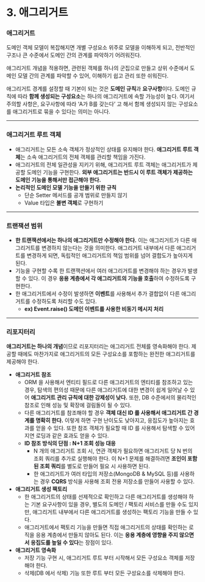 # 3. 애그리거트

### 애그리거트

도메인 객체 모델이 복잡해지면 개별 구성요소 위주로 모델을 이해하게 되고, 전반적인 구조나 큰 수준에서 도메인 간의 관계를 파악하기 어려워진다.

애그리거트 개념을 적용하면, 관련된 객체를 하나의 군집으로 만들고 상위 수준에서 도메인 모델 간의 관계를 파악할 수 있어, 이해하기 쉽고 관리 또한 쉬워진다.

애그리거트 경계를 설정할 때 기본이 되는 것은 **도메인 규칙**과 **요구사항**이다. 도메인 규칙에 따라 **함께 생성되는 구성요소**는 하나의 애그리거트에 속할 가능성이 높다. 여기서 주의할 사항은, 요구사항에 따라 ‘A가 B를 갖는다’ 고 해서 함께 생성되지 않는 구성요소를 애그리거트로 묶을 수 있다는 의미는 아니다.

---

### **애그리거트 루트 객체**

- 애그리거트는 모든 소속 객체가 정상적인 상태를 유지해야 한다. **애그리거트 루트 객체**는 소속 애그리거트의 전체 객체를 관리할 책임을 가진다.
- 애그리거트의 전체 일관성을 지키기 위해, 애그리거트 루트 객체는 애그리거트가 제공할 도메인 기능을 구현한다. **외부 애그리거트는 반드시 이 루트 객체가 제공하는 도메인 기능을 통해서만 접근해야 한다.**
- **논리적인 도메인 모델 기능을 만들기 위한 규칙**
    - 단순 Setter 메서드를 공개 범위로 만들지 않기
    - Value 타입은 **불변 객체**로 구현하기

---

### 트랜잭션 범위

- **한 트랜잭션에서는 하나의 애그리거트만 수정해야 한다.** 이는 애그리거트가 다른 애그리거트를 변경하지 않는다는 것을 의미한다. 애그리거트 내부에서 다른 애그리거트를 변경하게 되면, 독립적인 애그리거트의 책임 범위를 넘어 결합도가 높아지게 된다.
- 기능을 구현할 수록 한 트랜잭션에서 여러 애그리거트를 변경해야 하는 경우가 발생할 수 있다. 이 경우 **응용 계층에서 각 애그리거트의 기능을 호출**하여 수정하도록 구현한다.
- 한 애그리거트에서 수정이 발생하면 **이벤트**를 사용해서 추가 결합없이 다른 애그리거트를 수정하도록 처리할 수도 있다.
    - **ex) Event.raise() 도메인 이벤트를 사용한 비동기 메시지 처리**

---

### 리포지터리

**애그리거트는 하나의 개념**이므로 리포지터리는 애그리거트 전체를 영속화해야 한다. 제공할 때에도 마찬가지로 애그리거트의 모든 구성요소를 포함하는 완전한 애그리거트를 제공해야 한다.

- **애그리거트 참조**
    - ORM 을 사용해서 엔티티 필드로 다른 애그리거트의 엔티티를 참조하고 있는 경우, 탐색의 편의성 때문에 다른 애그리거트에 대한 변경이 쉽게 일어날 수 있어 **애그리거트 관리 규칙에 대한 강제성이 낮다.** 또한, DB 수준에서의 물리적인 참조로 인해 성능 및 확장에 걸림돌이 될 수 있다.
    - 다른 애그리거트를 참조해야 할 경우 **객체 대신 ID 를 사용해서 애그리거트 간 경계를 명확히 한다.** 이렇게 하면 구현 난이도도 낮아지고, 응집도가 높아지는 효과를 얻을 수 있다. 또한 참조 객체가 필요할 때 ID 를 사용해서 탐색할 수 있어 지연 로딩과 같은 효과도 얻을 수 있다.
    - **ID 참조 방식의 단점 : N+1 조회 성능 대응**
        - N 개의 애그리거트 조회 시, 연관 객체가 필요하면 애그리거트 당 N 번의 조회 쿼리를 추가로 실행해야 한다. 이 N+1 문제를 해결하려면 **조인이 포함된 조회 쿼리**를 별도로 만들어 필요 시 사용하면 된다.
        - 한 애그리거트가 여러 타입의 저장소(MongoDB & MySQL 등)를 사용하는 경우 **CQRS** 방식을 사용해 조회 전용 저장소를 만들어 사용할 수 있다.
- **애그리거트 생성 팩토리**
    - 한 애그리거트의 상태를 선제적으로 확인하고 다른 애그리거트를 생성해야 하는 기본 요구사항이 있을 경우, 별도의 도메인 / 팩토리 서비스를 만들 수도 있지만, 애그리거트 내부에서  다른 애그리거트를 생성하는 팩토리 기능을 만들 수 있다.
    - 애그리거트에서 팩토리 기능을 만들면 직접 애그리거트의 상태를 확인하는 로직을 응용 계층에서 만들지 않아도 된다. 이는 **응용 계층에 영향을 주지 않으면서 응집도를 높일 수 있다**는 장점이 있다.
- **애그리거트 영속화**
    - 저장 기능 구현 시, 애그리거트 루트 부터 시작해서 모든 구성요소 객체를 저장해야 한다.
    - 삭제(DB 에서 삭제) 기능 또한 루트 부터 모든 구성요소를 삭제해야 한다.